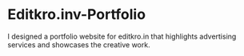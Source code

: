 # Editkro.inv-Portfolio
I designed a portfolio website for editkro.in that highlights advertising services and showcases the creative work.
